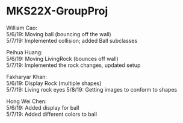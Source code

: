 # MKS22X-GroupProj
William Cao:  
5/6/19: Moving ball (bouncing off the wall)  
5/7/19: Implemented collision; added Ball subclasses

Peihua Huang:  
5/6/19: Moving LivingRock (bounces off wall)  
5/7/19: Implemented the rock changes, updated setup    

Fakharyar Khan:  
5/6/19: Display Rock (multiple shapes)  
5/7/19: Living rock eyes
5/8/19: Getting images to conform to shapes

Hong Wei Chen:  
5/6/19: Added display for ball  
5/7/19: Added different colors to ball  
